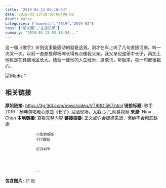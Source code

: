 ```yaml
---
title: "2019-03-13 03:18:54"
date: 2019-03-13T10:00:00+08:00
draft: false
categories: ["moments","2019","2019-03"]
tags: ["朋友圈","生活记录"]
summary: "2019-03-13 03:18:54..."
---
```


这一届《歌手》听到这里最感动的就是这首。刚才在车上听了几句直接泪崩。听一次哭一次。以前一直都觉得杨坤长得有点像我父亲。我父亲也是家中长子，再加上他也是在彝族地区长大。结合一些他的人生经历，这歌词，听起来，每一句都很戳心。

![Media 1](/Moments/photos/2019-03-13/201903130318540.jpg)

## 相关链接

**原始链接:** https://3g.163.com/news/video/VT8ROI5K7.html
**链接标题:** 歌手2019：杨坤演唱暖心歌曲《长子》泪洒现场，太戳心了_网易视频
**来源:** Nina Chen
**本地链接:** [查看完整内容](/link_content/2019/03/2019-03-13/link_content/)
**链接摘要:** 正义或许会姗姗来迟，但绝不会彻底缺席
              
                  小影的娱乐
                  777跟贴
                
                  打开APP
              
            
              
                
                 ...
**包含图片:** 21 张


